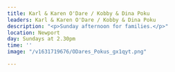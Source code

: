 ```yaml
---
title: Karl & Karen O'Dare / Kobby & Dina Poku
leaders: Karl & Karen O'Dare / Kobby & Dina Poku
description: "<p>Sunday afternoon for families.</p>"
location: Newport
day: Sundays at 2.30pm
time: ''
image: "/v1631719676/ODares_Pokus_gx1qyt.png"

---
```

